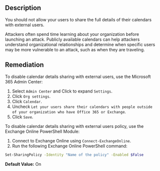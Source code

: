 ## Description

You should not allow your users to share the full details of their calendars with external users.

Attackers often spend time learning about your organization before launching an attack. Publicly available calendars can help attackers understand organizational relationships and determine when specific users may be more vulnerable to an attack, such as when they are traveling.

## Remediation

To disable calendar details sharing with external users, use the Microsoft 365 Admin Center:

1. Select `Admin Center` and Click to expand `Settings`.
2. Click `Org settings`.
3. Click `Calendar`.
4. Uncheck `Let your users share their calendars with people outside of your organization who have Office 365 or Exchange`.
5. Click `Save`.

To disable calendar details sharing with external users policy, use the Exchange Online PowerShell Module:

1. Connect to Exchange Online using `Connect-ExchangeOnline`.
2. Run the following Exchange Online PowerShell command:

```bash
Set-SharingPolicy -Identity "Name of the policy" -Enabled $False
```

**Default Value:** On
